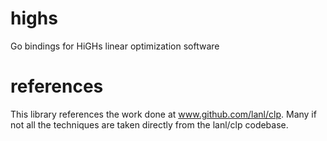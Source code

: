 # highs
Go bindings for HiGHs linear optimization software

# references
This library references the work done at www.github.com/lanl/clp. Many if not all the techniques are taken directly from the lanl/clp codebase.

